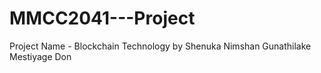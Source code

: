 # MMCC2041---Project
Project Name - Blockchain Technology by Shenuka Nimshan Gunathilake Mestiyage Don
